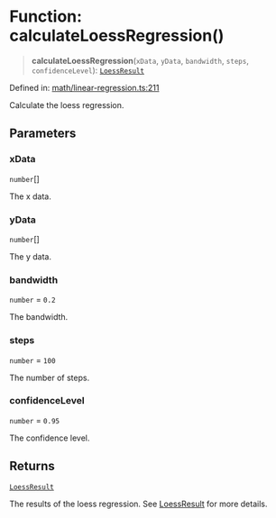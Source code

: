 # Function: calculateLoessRegression()

> **calculateLoessRegression**(`xData`, `yData`, `bandwidth`, `steps`, `confidenceLevel`): [`LoessResult`](../type-aliases/LoessResult.md)

Defined in: [math/linear-regression.ts:211](https://github.com/GeoDaCenter/openassistant/blob/a1bcfdf89aac2d64b3bda9cf92b96ead076def28/packages/echarts/src/math/linear-regression.ts#L211)

Calculate the loess regression.

## Parameters

### xData

`number`[]

The x data.

### yData

`number`[]

The y data.

### bandwidth

`number` = `0.2`

The bandwidth.

### steps

`number` = `100`

The number of steps.

### confidenceLevel

`number` = `0.95`

The confidence level.

## Returns

[`LoessResult`](../type-aliases/LoessResult.md)

The results of the loess regression. See [LoessResult](../type-aliases/LoessResult.md) for more details.
